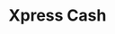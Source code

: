 ---
title: Xpress Cash
slug: xpress-cash
updated-on: '2024-05-30T13:44:31.749Z'
created-on: '2024-05-30T13:41:46.671Z'
published-on: '2024-05-30T13:54:32.469Z'
f_city-state-2:
- cms/city/blackfoot-id.md
- cms/city/kuna-id.md
- cms/city/boise-id.md
- cms/city/emmett-id.md
- cms/city/alpena-mi.md
- cms/city/portland-tn.md
- cms/city/gallatin-tn.md
- cms/city/hendersonville-tn.md
- cms/city/monahans-tx.md
- cms/city/ephrata-wa.md
- cms/city/tomah-wi.md
- cms/city/idaho-falls-id.md
f_locations:
- cms/payday-loan/xpress-cash-28881.md
- cms/payday-loan/xpress-cash-28882.md
- cms/payday-loan/xpress-cash-28883.md
- cms/payday-loan/xpress-cash-28884.md
- cms/payday-loan/xpress-cash-28885.md
- cms/payday-loan/xpress-cash-28886.md
- cms/payday-loan/xpress-cash-28887.md
- cms/payday-loan/xpress-cash-28888.md
- cms/payday-loan/xpress-cash-28889.md
- cms/payday-loan/xpress-cash-28890.md
- cms/payday-loan/xpress-cash-28891.md
- cms/payday-loan/xpress-cash-28892.md
- cms/payday-loan/xpress-cash-28893.md
- cms/payday-loan/xpress-cash-28894.md
- cms/payday-loan/xpress-cash-28895.md
- cms/payday-loan/xpress-cash-28896.md
- cms/payday-loan/xpress-cash-28897.md
- cms/payday-loan/xpress-cash-28898.md
- cms/payday-loan/xpress-cash-28899.md
- cms/payday-loan/xpress-cash-28900.md
f_states:
- cms/state/idaho.md
- cms/state/michigan.md
- cms/state/tennessee.md
- cms/state/texas.md
- cms/state/washington.md
- cms/state/wisconsin.md
layout: '[company].html'
tags: company
---